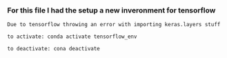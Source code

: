 ### For this file I had the setup a new inveronment for tensorflow

    Due to tensorflow throwing an error with importing keras.layers stuff
    
    to activate: conda activate tensorflow_env
    
    to deactivate: cona deactivate